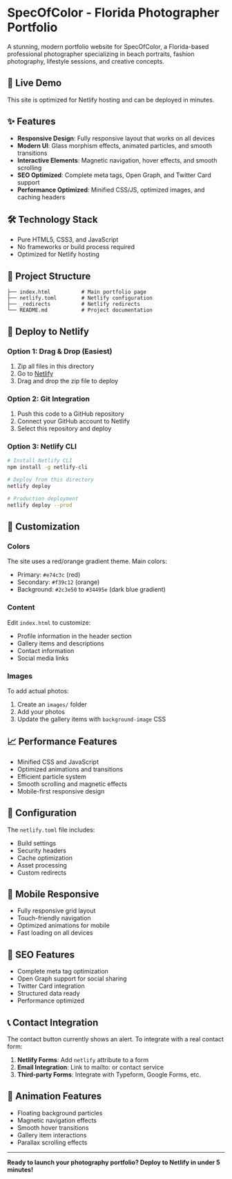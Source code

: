 # SpecOfColor - Florida Photographer Portfolio

A stunning, modern portfolio website for SpecOfColor, a Florida-based professional photographer specializing in beach portraits, fashion photography, lifestyle sessions, and creative concepts.

## 🚀 Live Demo

This site is optimized for Netlify hosting and can be deployed in minutes.

## ✨ Features

- **Responsive Design**: Fully responsive layout that works on all devices
- **Modern UI**: Glass morphism effects, animated particles, and smooth transitions
- **Interactive Elements**: Magnetic navigation, hover effects, and smooth scrolling
- **SEO Optimized**: Complete meta tags, Open Graph, and Twitter Card support
- **Performance Optimized**: Minified CSS/JS, optimized images, and caching headers

## 🛠️ Technology Stack

- Pure HTML5, CSS3, and JavaScript
- No frameworks or build process required
- Optimized for Netlify hosting

## 📁 Project Structure

```
├── index.html          # Main portfolio page
├── netlify.toml        # Netlify configuration
├── _redirects          # Netlify redirects
└── README.md           # Project documentation
```

## 🚀 Deploy to Netlify

### Option 1: Drag & Drop (Easiest)
1. Zip all files in this directory
2. Go to [Netlify](https://netlify.com)
3. Drag and drop the zip file to deploy

### Option 2: Git Integration
1. Push this code to a GitHub repository
2. Connect your GitHub account to Netlify
3. Select this repository and deploy

### Option 3: Netlify CLI
```bash
# Install Netlify CLI
npm install -g netlify-cli

# Deploy from this directory
netlify deploy

# Production deployment
netlify deploy --prod
```

## 🎨 Customization

### Colors
The site uses a red/orange gradient theme. Main colors:
- Primary: `#e74c3c` (red)
- Secondary: `#f39c12` (orange)
- Background: `#2c3e50` to `#34495e` (dark blue gradient)

### Content
Edit `index.html` to customize:
- Profile information in the header section
- Gallery items and descriptions
- Contact information
- Social media links

### Images
To add actual photos:
1. Create an `images/` folder
2. Add your photos
3. Update the gallery items with `background-image` CSS

## 📈 Performance Features

- Minified CSS and JavaScript
- Optimized animations and transitions
- Efficient particle system
- Smooth scrolling and magnetic effects
- Mobile-first responsive design

## 🔧 Configuration

The `netlify.toml` file includes:
- Build settings
- Security headers
- Cache optimization
- Asset processing
- Custom redirects

## 📱 Mobile Responsive

- Fully responsive grid layout
- Touch-friendly navigation
- Optimized animations for mobile
- Fast loading on all devices

## 🎯 SEO Features

- Complete meta tag optimization
- Open Graph support for social sharing
- Twitter Card integration
- Structured data ready
- Performance optimized

## 📞 Contact Integration

The contact button currently shows an alert. To integrate with a real contact form:

1. **Netlify Forms**: Add `netlify` attribute to a form
2. **Email Integration**: Link to mailto: or contact service
3. **Third-party Forms**: Integrate with Typeform, Google Forms, etc.

## 🎨 Animation Features

- Floating background particles
- Magnetic navigation effects
- Smooth hover transitions
- Gallery item interactions
- Parallax scrolling effects

---

**Ready to launch your photography portfolio? Deploy to Netlify in under 5 minutes!**